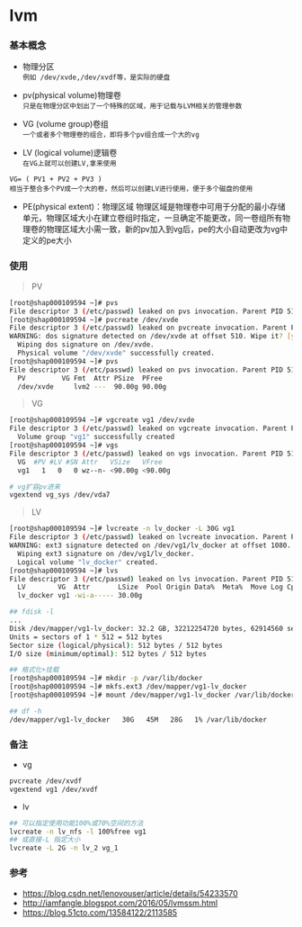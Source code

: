 lvm
==


### 基本概念

- 物理分区  
  `例如 /dev/xvde,/dev/xvdf等，是实际的硬盘`
  
- pv(physical volume)物理卷  
  `只是在物理分区中划出了一个特殊的区域，用于记载与LVM相关的管理参数`
  
- VG (volume group)卷组  
  `一个或者多个物理卷的组合，即将多个pv组合成一个大的vg`
  
- LV (logical volume)逻辑卷  
  `在VG上就可以创建LV,拿来使用`
  
```
VG= ( PV1 + PV2 + PV3 )
相当于整合多个PV成一个大的卷，然后可以创建LV进行使用，便于多个磁盘的使用
```

- PE(physical extent)：物理区域
物理区域是物理卷中可用于分配的最小存储单元，物理区域大小在建立卷组时指定，一旦确定不能更改，同一卷组所有物理卷的物理区域大小需一致，新的pv加入到vg后，pe的大小自动更改为vg中定义的pe大小


### 使用

> PV
```bash
[root@shap000109594 ~]# pvs
File descriptor 3 (/etc/passwd) leaked on pvs invocation. Parent PID 51370: -bash
[root@shap000109594 ~]# pvcreate /dev/xvde
File descriptor 3 (/etc/passwd) leaked on pvcreate invocation. Parent PID 51370: -bash
WARNING: dos signature detected on /dev/xvde at offset 510. Wipe it? [y/n]: y
  Wiping dos signature on /dev/xvde.
  Physical volume "/dev/xvde" successfully created.
[root@shap000109594 ~]# pvs
File descriptor 3 (/etc/passwd) leaked on pvs invocation. Parent PID 51370: -bash
  PV         VG Fmt  Attr PSize  PFree
  /dev/xvde     lvm2 ---  90.00g 90.00g
```

> VG
```bash
[root@shap000109594 ~]# vgcreate vg1 /dev/xvde
File descriptor 3 (/etc/passwd) leaked on vgcreate invocation. Parent PID 51370: -bash
  Volume group "vg1" successfully created
[root@shap000109594 ~]# vgs
File descriptor 3 (/etc/passwd) leaked on vgs invocation. Parent PID 51370: -bash
  VG  #PV #LV #SN Attr   VSize   VFree
  vg1   1   0   0 wz--n- <90.00g <90.00g
```

```bash
# vg扩容pv进来  
vgextend vg_sys /dev/vda7
```

> LV
```bash
[root@shap000109594 ~]# lvcreate -n lv_docker -L 30G vg1
File descriptor 3 (/etc/passwd) leaked on lvcreate invocation. Parent PID 51370: -bash
WARNING: ext3 signature detected on /dev/vg1/lv_docker at offset 1080. Wipe it? [y/n]: y
  Wiping ext3 signature on /dev/vg1/lv_docker.
  Logical volume "lv_docker" created.
[root@shap000109594 ~]# lvs
File descriptor 3 (/etc/passwd) leaked on lvs invocation. Parent PID 51370: -bash
  LV        VG  Attr       LSize  Pool Origin Data%  Meta%  Move Log Cpy%Sync Convert
  lv_docker vg1 -wi-a----- 30.00g
```


```bash
## fdisk -l
...
Disk /dev/mapper/vg1-lv_docker: 32.2 GB, 32212254720 bytes, 62914560 sectors
Units = sectors of 1 * 512 = 512 bytes
Sector size (logical/physical): 512 bytes / 512 bytes
I/O size (minimum/optimal): 512 bytes / 512 bytes

## 格式化+挂载
[root@shap000109594 ~]# mkdir -p /var/lib/docker
[root@shap000109594 ~]# mkfs.ext3 /dev/mapper/vg1-lv_docker
[root@shap000109594 ~]# mount /dev/mapper/vg1-lv_docker /var/lib/docker/

## df -h
/dev/mapper/vg1-lv_docker   30G   45M   28G   1% /var/lib/docker
```

### 备注

- vg  
```bash
pvcreate /dev/xvdf
vgextend vg1 /dev/xvdf
```

- lv
```bash
## 可以指定使用功能100%或70%空间的方法
lvcreate -n lv_nfs -l 100%free vg1
## 或直接-L 指定大小
lvcreate -L 2G -n lv_2 vg_1
```

### 参考
- https://blog.csdn.net/lenovouser/article/details/54233570
- http://iamfangle.blogspot.com/2016/05/lvmssm.html
- https://blog.51cto.com/13584122/2113585



